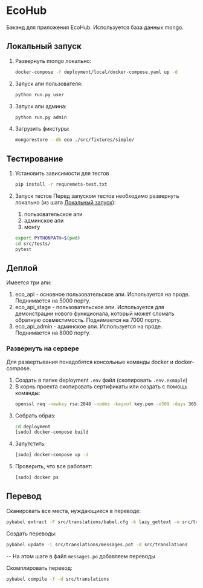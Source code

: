 # EcoHub
Бэкэнд для приложения EcoHub. Используется база данных mongo.

## Локальный запуск
1) Развернуть mongo локально:
   ```bash
   docker-compose -f deployment/local/docker-compose.yaml up -d
   ```
2) Запуск апи пользователя:
   ```bash  
   python run.py user
   ```
3) Запуск апи админа:
   ```bash
   python run.py admin
   ```
4) Загрузить фикстуры:
   ```bash
   mongorestore --db eco ./src/fixtures/simple/  
   ```

## Тестирование
1) Установить зависимости для тестов
   ```bash
   pip install -r requremets-test.txt
   ```
2) Запуск тестов
   Перед запуском тестов необходимо развернуть локально (из шага [Локальный запуск](#Локальный-запуск)):
   1) пользовательское апи
   2) админское апи
   3) монгу

   ```bash
   export PYTHONPATH=$(pwd)
   cd src/tests/
   pytest
   ```

## Деплой
Имеется три апи:
1) eco_api - основное пользовательское апи. Используется на проде. 
   Поднимается на 5000 порту.
2) eco_api_stage - пользовательское апи. Используется для демонстрации
   нового функционала, который может сломать обратную совместимость.
   Поднимается на 7000 порту. 
3) eco_api_admin - админское апи. Используется на проде. Поднимается на
   8000 порту.

### Развернуть на сервере
Для развертывания понадобятся консольные команды docker и docker-compose.

1) Создать в папке deployment `.env` файл (скопировать `.env.exmaple`)
2) В корнь проекта скопировать сертификаты или создать с помощь команды:
   ```bash
   openssl req -newkey rsa:2048 -nodes -keyout key.pem -x509 -days 365 -out certificate.pem
   ```
3) Собрать образ: 
   ```bash
   cd deployment
   [sudo] docker-compose build
   ```
4) Запутстить:
   ```bash
   [sudo] docker-compose up -d
   ```
5) Проверить, что все работает:
   ```bash
   [sudo] docker ps
   ```

## Перевод
Сканировать все места, нуждающиеся в переводе:
```bash
pybabel extract -F src/translations/babel.cfg -k lazy_gettext -o src/translations/messages.pot src
```
Создать переводы:
```bash
pybabel update -i src/translations/messages.pot -d src/translations
```

-- На этом шаге в файл `messages.po` добавляем переводы

Скомплировать перевод:
```bash
pybabel compile -f -d src/translations
```
